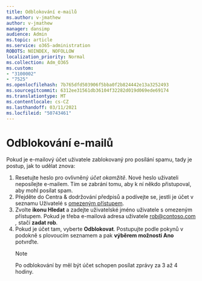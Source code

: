 ```yaml
---
title: Odblokování e-mailů
ms.author: v-jmathew
author: v-jmathew
manager: dansimp
audience: Admin
ms.topic: article
ms.service: o365-administration
ROBOTS: NOINDEX, NOFOLLOW
localization_priority: Normal
ms.collection: Adm_O365
ms.custom:
- "3100002"
- "7525"
ms.openlocfilehash: 7b765dfd503906f5bba0f2b824442e13a3252493
ms.sourcegitcommit: 6312ee31561db36104f32282d019d069ede69174
ms.translationtype: MT
ms.contentlocale: cs-CZ
ms.lasthandoff: 03/11/2021
ms.locfileid: "50743461"
---
```

# <a name="unblock-email"></a>Odblokování e-mailů

Pokud je e-mailový účet uživatele zablokovaný pro posílání spamu, tady je postup, jak to udělat znova:

1. Resetujte heslo pro ovlivněný *účet okamžitě*. Nové heslo uživateli neposílejte e-mailem. Tím se zabrání tomu, aby k ní někdo přistupoval, aby mohl posílat spam.
2. Přejděte do Centra & dodržování předpisů a podívejte se, jestli je účet v seznamu Uživatelé s [omezeným přístupem](https://protection.office.com/#/restrictedusers).
3. Zvolte **ikonu Hledat** a zadejte uživatelské jméno uživatele s omezeným přístupem. Pokud je třeba e-mailová adresa uživatele rob@contoso.com *,* stačí **zadat rob**.
4. Pokud je účet tam, vyberte **Odblokovat**. Postupujte podle pokynů v podokně s plovoucím seznamem a pak **výběrem možnosti Ano** potvrďte.  
    > [!NOTE]
    > Po odblokování by měl být účet schopen posílat zprávy za 3 až 4 hodiny.
